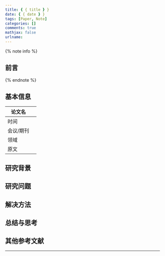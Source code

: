 ```yaml
---
title: { { title } }
date: { { date } }
tags: [Paper, Note]
categories: []
comments: true
mathjax: false
urlname:
---
```


<meta name="referrer" content="no-referrer" />

{% note info %}

## 前言

{% endnote %}

<!--more-->

## 基本信息

| 论文名      |     |
| --------- | --- |
| 时间      |     |
| 会议/期刊 |     |
| 领域      |     |
| 原文      |     |

## 研究背景

## 研究问题

## 解决方法

## 总结与思考

## 其他参考文献


---
